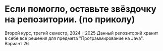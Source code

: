 # Если помогло, оставьте звёздочку на репозитории. (по приколу)

Второй курс, третий семестр, 2024 - 2025
Данный репозиторий хранит в себе все решения для предмета "Программирование на Java".
Вариант 26
